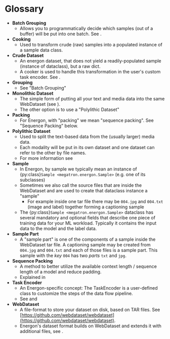 <!--- Copyright (c) 2025, NVIDIA CORPORATION.
SPDX-License-Identifier: BSD-3-Clause -->

# Glossary

* **Batch Grouping**
    * Allows you to programmatically decide which samples (out of a buffer) will be put into one batch. See [](../advanced/grouping.md).
* **Cooking**
    * Used to transform crude (raw) samples into a populated instance of a sample data class.
* **Crude Dataset**
    * An energon dataset, that does not yield a readily-populated sample (instance of dataclass), but a raw dict.
    * A cooker is used to handle this transformation in the user's custom task encoder. See [](crude-data).
* **Grouping**
    * See "Batch Grouping"
* **Monolithic Dataset**
    * The simple form of putting all your text and media data into the same WebDataset (see [](monolithic-dataset)).
    * The other option is to use a "Polylithic Dataset"
* **Packing**
    * For Energon, with "packing" we mean "sequence packing". See "Sequence Packing" below.
* **Polylithic Dataset**
    * Used to split the text-based data from the (usually larger) media data.
    * Each modality will be put in its own dataset and one dataset can refer to the other by file names.
    * For more information see [](polylithic-dataset)
* **Sample**
    * In Energon, by sample we typically mean an instance of {py:class}`Sample <megatron.energon.Sample>` (e.g. one of its subclasses)
    * Sometimes we also call the source files that are inside the WebDataset and are used to create that dataclass instance a "sample"
        * For example inside one tar file there may be `004.jpg` and `004.txt` (image and label) together forming a captioning sample
    * The {py:class}`Sample <megatron.energon.Sample>` dataclass has several mandatory and optional fields that describe one piece of training data for your ML workload. Typically it contains the input data to the model and the label data.
* **Sample Part**
    * A "sample part" is one of the components of a sample inside the WebDataset tar file. A captioning sample may be created from `004.jpg` and `004.txt` and each of those files is a sample part. This sample with the *key* `004` has two *parts* `txt` and `jpg`.
* **Sequence Packing**
    * A method to better utilize the available context length / sequence length of a model and reduce padding.
    * Explained in [](../advanced/packing.md)
* **Task Encoder**
    * An Energon-specific concept: The TaskEncoder is a user-defined class to customize the steps of the data flow pipeline.
    * See [](../basic/basics_flow.md) and [](../basic/task_encoder.md)
* **WebDataset**
    * A file-format to store your dataset on disk, based on TAR files. See [https://github.com/webdataset/webdataset](https://github.com/webdataset/webdataset).
    * Energon's dataset format builds on WebDataset and extends it with additional files, see [](data-on-disk).
